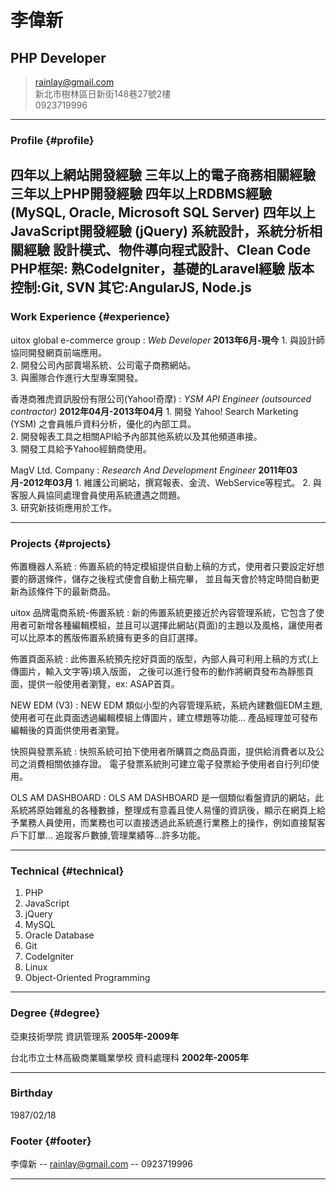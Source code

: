 # 李偉新
## PHP Developer

> [rainlay@gmail.com](rainlay@gmail.com)  
> 新北市樹林區日新街148巷27號2樓  
> 0923719996

------

### Profile {#profile}

四年以上網站開發經驗
三年以上的電子商務相關經驗
三年以上PHP開發經驗
四年以上RDBMS經驗 (MySQL, Oracle, Microsoft SQL Server)
四年以上JavaScript開發經驗 (jQuery)
系統設計，系統分析相關經驗
設計模式、物件導向程式設計、Clean Code
PHP框架: 熟CodeIgniter，基礎的Laravel經驗
版本控制:Git, SVN
其它:AngularJS, Node.js
------

### Work Experience {#experience}

uitox global e-commerce group
: *Web Developer*
	__2013年6月-現今__
	1. 與設計師協同開發網頁前端應用。  
	2. 開發公司內部賣場系統、公司電子商務網站。  
	3. 與團隊合作進行大型專案開發。

香港商雅虎資訊股份有限公司(Yahoo!奇摩)
: *YSM API Engineer (outsourced contractor)*
	__2012年04月-2013年04月__
	1. 開發  Yahoo!  Search  Marketing  (YSM)  之會員帳戶資料分析，優化的內部工具。  
	2. 開發報表工具之相關API給予內部其他系統以及其他頻道串接。  
	3. 開發工具給予Yahoo經銷商使用。

MagV Ltd. Company
: *Research And Development Engineer*
	__2011年03月-2012年03月__
	1. 維護公司網站，撰寫報表、金流、WebService等程式。
	2. 與客服人員協同處理會員使用系統遭遇之問題。  
	3. 研究新技術應用於工作。

------

### Projects {#projects}

佈置機器人系統
: 佈置系統的特定模組提供自動上稿的方式，使用者只要設定好想要的篩選條件，儲存之後程式便會自動上稿完畢，
並且每天會於特定時間自動更新為該條件下的最新商品。

uitox 品牌電商系統-佈置系統
: 新的佈置系統更接近於內容管理系統，它包含了使用者可新增各種編輯模組，並且可以選擇此網站(頁面)的主題以及風格，讓使用者可以比原本的舊版佈置系統擁有更多的自訂選擇。

佈置頁面系統
: 此佈置系統預先挖好頁面的版型，內部人員可利用上稿的方式(上傳圖片，輸入文字等)填入版面，
之後可以進行發布的動作將網頁發布為靜態頁面，提供一般使用者瀏覽，ex: ASAP首頁。

NEW EDM (V3)
: NEW EDM 類似小型的內容管理系統，系統內建數個EDM主題, 使用者可在此頁面透過編輯模組上傳圖片，建立標題等功能...
產品經理並可發布編輯後的頁面供使用者瀏覽。

快照與發票系統
: 快照系統可拍下使用者所購買之商品頁面，提供給消費者以及公司之消費相關依據存證。
  電子發票系統則可建立電子發票給予使用者自行列印使用。

OLS AM DASHBOARD
: OLS AM DASHBOARD 是一個類似看盤資訊的網站，此系統將原始雜亂的各種數據，整理成有意義且使人易懂的資訊後，顯示在網頁上給予業務人員使用，而業務也可以直接透過此系統進行業務上的操作，例如直接幫客戶下訂單... 追蹤客戶數據,管理業績等...許多功能。

------

### Technical {#technical}

1. PHP
1. JavaScript
1. jQuery
1. MySQL
1. Oracle Database
1. Git
1. CodeIgniter
1. Linux
1. Object-Oriented Programming

------

### Degree {#degree}

亞東技術學院 資訊管理系
	__2005年-2009年__

台北市立士林高級商業職業學校 資料處理科
	__2002年-2005年__

------

### Birthday

1987/02/18

### Footer {#footer}

李偉新 -- [rainlay@gmail.com](rainlay@gmail.com) -- 0923719996

------
